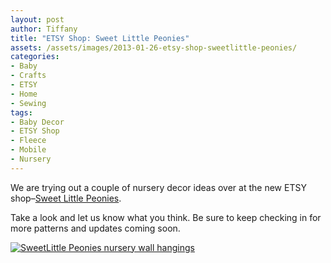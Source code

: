 ```yaml
---
layout: post
author: Tiffany
title: "ETSY Shop: Sweet Little Peonies"
assets: /assets/images/2013-01-26-etsy-shop-sweetlittle-peonies/
categories: 
- Baby
- Crafts
- ETSY
- Home
- Sewing
tags: 
- Baby Decor
- ETSY Shop
- Fleece
- Mobile
- Nursery
---
```


We are trying out a couple of nursery decor ideas over at the new ETSY shop–[Sweet Little Peonies](http://www.etsy.com/shop/SweetLittlePeonies).

Take a look and let us know what you think. Be sure to keep checking in for more patterns and updates coming soon.

[![SweetLittle Peonies nursery wall hangings](jekyll_uploads/2013/01/wall-hangings-575x359.jpg)](http://www.sweetpeonies.com/2013/01/etsy-shop-sweetlittle-peonies/wall-hangings/)